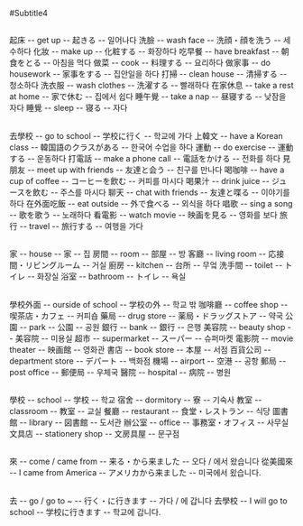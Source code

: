 #Subtitle4

##

起床 -- get up -- 起きる -- 일어나다
洗臉 -- wash face -- 洗顔・顔を洗う -- 세수하다
化妝 -- make up -- 化粧する -- 화장하다
吃早餐 -- have breakfast -- 朝食をとる -- 아침을 먹다
做菜 -- cook -- 料理する -- 요리하다
做家事 -- do housework -- 家事をする -- 집안일을 하다
打掃 -- clean house -- 清掃する -- 청소하다
洗衣服 -- wash clothes -- 洗濯する -- 빨래하다
在家休息 -- take a rest at home -- 家で休む -- 집에서 쉽다
睡午覺 -- take a nap -- 昼寝する -- 낮잠을 자다
睡覺 -- sleep -- 寝る -- 자다

##

去學校 -- go to school -- 学校に行く -- 학교에 가다
上韓文 -- have a Korean class -- 韓国語のクラスがある -- 한국어 수업을 하다
運動 -- do exercise -- 運動する -- 운동하다
打電話 -- make a phone call -- 電話をかける -- 전화를 하다
見朋友 -- meet up with friends -- 友達と会う -- 친구를 만나다
喝咖啡 -- have a cup of coffee -- コーヒーを飲む -- 커피를 마시다
喝果汁 -- drink juice -- ジュースを飲む -- 주스를 마시다
聊天 -- chat with friends -- 友達と喋る -- 이야기를 하다
在外面吃飯 -- eat outside -- 外で食べる -- 외식을 하다
唱歌 -- sing a song -- 歌を歌う -- 노래하다
看電影 -- watch movie -- 映画を見る -- 영화를 보다
旅行 -- travel -- 旅行する -- 여행을 가다

##

家 -- house -- 家 -- 집
房間 -- room -- 部屋 -- 방
客廳 -- living room -- 応接間・リビングルーム -- 거실
廚房 -- kitchen -- 台所 -- 무엌
洗手間 -- toilet -- トイレ -- 화장실
浴室 -- bathroom -- トイレ -- 욕실

##

學校外面 -- ourside of school -- 学校の外 -- 학교 밖
咖啡廳 -- coffee shop -- 喫茶店・カフェ -- 커피숍
藥局 -- drug store -- 薬局・ドラッグストア -- 약국
公園 -- park -- 公園 -- 공원
銀行 -- bank -- 銀行 -- 은행
美容院 -- beauty shop -- 美容院 -- 미용실
超市 -- supermarket -- スーパー -- 슈퍼마켓
電影院 -- movie theater -- 映画館 -- 영화관
書店 -- book store -- 本屋 -- 서점
百貨公司 -- department store -- デパート -- 백화점
機場 -- airport -- 空港 -- 공항
郵局 -- post office -- 郵便局 -- 우체국
醫院 -- hospital -- 病院 -- 병원

##

學校 -- school -- 学校 -- 학교
宿舍 -- dormitory -- 寮 -- 기숙사
教室 -- classroom -- 教室 -- 교실
餐廳 -- restaurant -- 食堂・レストラン -- 식당
圖書館 -- library -- 図書館 -- 도서관
辦公室 -- office -- 事務室・オフィス -- 사무실
文具店 -- stationery shop -- 文房具屋 -- 문구점

##

來 -- come / came from -- 来る・から来ました -- 오다 / 에서 왔습니다
從美國來 -- I came from America -- アメリカから来ました -- 미국에서 욌습니다.

##

去 -- go / go to ~ -- 行く・に行きます -- 가다 / 에 갑니다
去學校 -- I will go to school -- 学校に行きます -- 학교에 갑니다.
